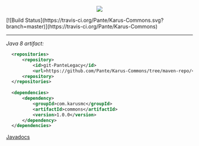 <p align = "center">
  <img src = "http://imgur.com/a/Z09Np"/>
</p>
[![Build Status](https://travis-ci.org/Pante/Karus-Commons.svg?branch=master)](https://travis-ci.org/Pante/Karus-Commons)

***
_Java 8 artifact:_
```XML
  <repositories>
      <repository>
          <id>git-PanteLegacy</id>
          <url>https://github.com/Pante/Karus-Commons/tree/maven-repo/</url>
      <repository>
  </repositories>
  
  <dependencies>
      <dependency>
          <groupId>com.karusmc</groupId>
          <artifactId>commons</artifactId>
          <version>1.0.0</version>
      </dependency>
  </dependencies>
```

<a href = "https://pante.github.io/Karus-Commons/">Javadocs</a> 
